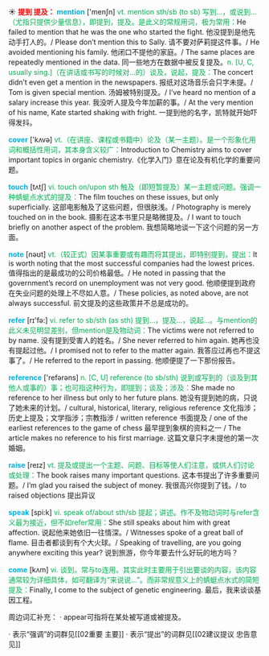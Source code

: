 ☀ <font color="red">**提到 提及：**</font>
<font color="sky blue">**mention**</font> ['menʃn] 
<font color="#00b050">vt. mention sth/sb (to sb) 写到…，或说到…（尤指只提供少量信息），即提到，提及。是此义的常规用词，极为常用：</font>He failed to mention that he was the one who started the fight. 他没提到是他先动手打人的。/ Please don’t mention this to Sally. 请不要对萨莉提这件事。/ He avoided mentioning his family. 他闭口不提他的家庭。/ The same places are repeatedly mentioned in the data. 同一些地方在数据中被反复提及。<font color="#00b050">n. [U, C, usually sing.]（在讲话或书写的时候对…的）谈及，说起，提及：</font>The concert didn’t even get a mention in the newspapers. 报纸对这场音乐会只字未提。/ Tom is given special mention. 汤姆被特别提及。/ I’ve heard no mention of a salary increase this year. 我没听人提及今年加薪的事。/ At the very mention of his name, Kate started shaking with fright. 一提到他的名字，凯特就开始吓得发抖。

<font color="sky blue">**cover**</font> ['kʌvə] 
<font color="#00b050">vt.（在讲座、课程或书籍中）论及（某一主题）。是一个形象化用词和概括性用词，其本身含义较广：</font>Introduction to Chemistry aims to cover important topics in organic chemistry.《化学入门》意在论及有机化学的重要问题。

<font color="sky blue">**touch**</font> [tʌtʃ] 
<font color="#00b050">vi. touch on/upon sth 触及（即短暂提及）某一主题或问题。强调一种蜻蜓点水式的提及：</font>The film touches on these issues, but only superficially. 这部电影触及了这些问题，但很肤浅。/ Photography is merely touched on in the book. 摄影在这本书里只是略微提及。/ I want to touch briefly on another aspect of the problem. 我想简略地谈一下这个问题的另一方面。

<font color="sky blue">**note**</font> [nəʊt] 
<font color="#00b050">vt.（较正式）因某事重要或有趣而将其提出，即特别提到，提出：</font>It is worth noting that the most successful companies had the lowest prices. 值得指出的是最成功的公司价格最低。/ He noted in passing that the government’s record on unemployment was not very good. 他顺便提到政府在失业问题的处理上不尽如人意。/ These policies, as noted above, are not always successful. 前文提及的这些政策并不总是成功的。

<font color="sky blue">**refer**</font> [rɪ'fə:] 
<font color="#00b050">vi. refer to sb/sth (as sth) 提到…，提及…，说起…。与mention的此义未见明显差别，但mention是及物动词：</font>The victims were not referred to by name. 没有提到受害人的姓名。/ She never referred to him again. 她再也没有提起过他。/ I promised not to refer to the matter again. 我答应过再也不提这事了。/ He referred to the report in passing. 他顺便提了一下那份报告。

<font color="sky blue">**reference**</font> ['refərəns] 
<font color="#00b050">n. [C, U] reference (to sb/sth) 说到或写到的（谈及到其他人或事的）事；也可指这种行为，即提到；谈及；涉及：</font>She made no reference to her illness but only to her future plans. 她没有提到她的病，只说了她未来的计划。/ cultural, historical, literary, religious reference 文化指涉；历史上提及；文学指涉；宗教指涉 / written reference 书面提及 / one of the earliest references to the game of chess 最早提到象棋的资料之一 / The article makes no reference to his first marriage. 这篇文章只字未提他的第一次婚姻。

<font color="sky blue">**raise**</font> [reɪz] 
<font color="#00b050">vt. 提及或提出一个主题、问题、目标等使人们注意，或供人们讨论或处理：</font>The book raises many important questions. 这本书提出了许多重要问题。/ I’m glad you raised the subject of money. 我很高兴你提到了钱。/ to raised objections 提出异议

<font color="sky blue">**speak**</font> [spi:k] 
<font color="#00b050">vi. speak of/about sth/sb 提起；讲述。作不及物动词时与refer含义最为接近，但不如refer常用：</font>She still speaks about him with great affection. 说起他来她依旧一往情深。/ Witnesses spoke of a great ball of flame. 目击者都谈到有个大火球。/ Speaking of travelling, are you going anywhere exciting this year? 说到旅游，你今年要去什么好玩的地方吗？

<font color="sky blue">**come**</font> [kʌm] 
<font color="#00b050">vi. 谈到。常与to连用。其实此时主要用于引出要谈的内容，该内容通常较为详细具体，如可翻译为“来说说…”。而非常规意义上的蜻蜓点水式的简短提及：</font>Finally, I come to the subject of genetic engineering. 最后，我来谈谈基因工程。

周边词汇补充：
· appear可指将在某处被写道或被提及。

· 表示“强调”的词群见[[02重要 主要]]
· 表示“提出”的词群见[[02建议提议 忠告意见]]
